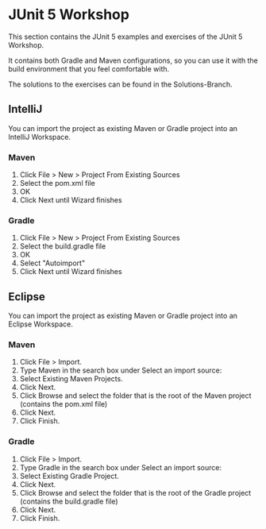 # JUnit 5 Workshop
This section contains the JUnit 5 examples and exercises of the JUnit 5 Workshop. 

It contains both Gradle and Maven configurations, so you can use it with the build environment that you feel comfortable with.

The solutions to the exercises can be found in the Solutions-Branch.

## IntelliJ
You can import the project as existing Maven or Gradle project into an IntelliJ Workspace.
### Maven
1. Click File > New > Project From Existing Sources
2. Select the pom.xml file
3. OK
4. Click Next until Wizard finishes
### Gradle
1. Click File > New > Project From Existing Sources
2. Select the build.gradle file
3. OK
4. Select "Autoimport"
5. Click Next until Wizard finishes

## Eclipse
You can import the project as existing Maven or Gradle project into an Eclipse Workspace.
### Maven
1. Click File > Import.
2. Type Maven in the search box under Select an import source:
3. Select Existing Maven Projects.
4. Click Next.
5. Click Browse and select the folder that is the root of the Maven project (contains the pom.xml file)
6. Click Next.
7. Click Finish.

### Gradle
1. Click File > Import.
2. Type Gradle in the search box under Select an import source:
3. Select Existing Gradle Project.
4. Click Next.
5. Click Browse and select the folder that is the root of the Gradle project (contains the build.gradle file)
6. Click Next.
7. Click Finish.
